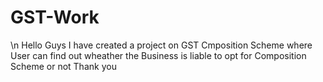 # GST-Work
\n Hello Guys I have created a project on GST Cmposition Scheme where User can find out wheather the Business is liable to opt for Composition Scheme or not
Thank you
